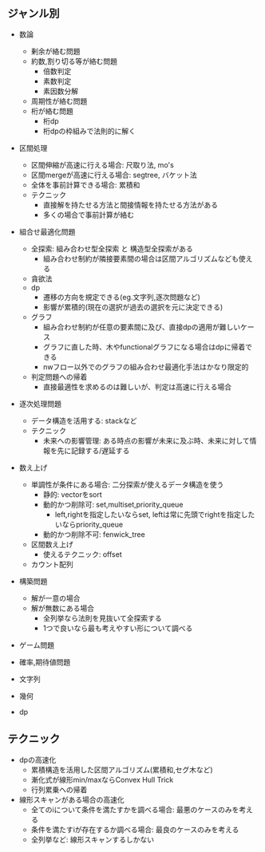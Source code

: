 ## ジャンル別
- 数論
  - 剰余が絡む問題
  - 約数,割り切る等が絡む問題
    - 倍数判定
    - 素数判定
    - 素因数分解
  - 周期性が絡む問題
  - 桁が絡む問題
    - 桁dp
    - 桁dpの枠組みで法則的に解く

- 区間処理
  - 区間伸縮が高速に行える場合: 尺取り法, mo's
  - 区間mergeが高速に行える場合: segtree, バケット法
  - 全体を事前計算できる場合: 累積和
  - テクニック
    - 直接解を持たせる方法と間接情報を持たせる方法がある
    - 多くの場合で事前計算が絡む

- 組合せ最適化問題
  - 全探索: 組み合わせ型全探索 と 構造型全探索がある
    - 組み合わせ制約が隣接要素間の場合は区間アルゴリズムなども使える
  - 貪欲法
  - dp
    - 遷移の方向を規定できる(eg.文字列,逐次問題など)
    - 影響が累積的(現在の選択が過去の選択を元に決定できる)
  - グラフ
    - 組み合わせ制約が任意の要素間に及び、直接dpの適用が難しいケース
    - グラフに直した時、木やfunctionalグラフになる場合はdpに帰着できる
    - nwフロー以外でのグラフの組み合わせ最適化手法はかなり限定的
  - 判定問題への帰着
    - 直接最適性を求めるのは難しいが、判定は高速に行える場合

- 逐次処理問題
  - データ構造を活用する: stackなど
  - テクニック
    - 未来への影響管理: ある時点の影響が未来に及ぶ時、未来に対して情報を先に記録する/遅延する

- 数え上げ
  - 単調性が条件にある場合: 二分探索が使えるデータ構造を使う
    - 静的: vectorをsort
    - 動的かつ削除可: set,multiset,priority_queue
      - left,rightを指定したいならset, leftは常に先頭でrightを指定したいならpriority_queue
    - 動的かつ削除不可: fenwick_tree
  - 区間数え上げ
    - 使えるテクニック: offset
  - カウント配列

- 構築問題
  - 解が一意の場合
  - 解が無数にある場合
    - 全列挙なら法則を見抜いて全探索する
    - 1つで良いなら最も考えやすい形について調べる

- ゲーム問題
- 確率,期待値問題
- 文字列
- 幾何
- dp

## テクニック
- dpの高速化
  - 累積構造を活用した区間アルゴリズム(累積和,セグ木など)
  - 漸化式が線形min/maxならConvex Hull Trick
  - 行列累乗への帰着
- 線形スキャンがある場合の高速化
  - 全てのiについて条件を満たすかを調べる場合: 最悪のケースのみを考える
  - 条件を満たすiが存在するか調べる場合: 最良のケースのみを考える
  - 全列挙など: 線形スキャンするしかない
